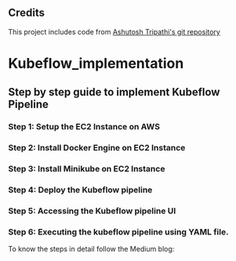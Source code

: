 ## Credits
This project includes code from [Ashutosh Tripathi's git repository](https://github.dev/TripathiAshutosh/shared-documents/blob/main/kf-pipeline.ipynb)

# Kubeflow_implementation
## Step by step guide to implement Kubeflow Pipeline
### Step 1: Setup the EC2 Instance on AWS 
### Step 2: Install Docker Engine on EC2 Instance
### Step 3: Install Minikube on EC2 Instance
### Step 4: Deploy the Kubeflow pipeline
### Step 5: Accessing the Kubeflow pipeline UI
### Step 6: Executing the kubeflow pipeline using YAML file.


To know the steps in detail follow the Medium blog:
